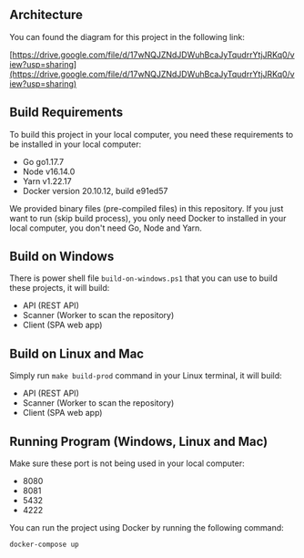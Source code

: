 ## Architecture

You can found the diagram for this project in the following link:

[https://drive.google.com/file/d/17wNQJZNdJDWuhBcaJyTqudrrYtjJRKq0/view?usp=sharing](https://drive.google.com/file/d/17wNQJZNdJDWuhBcaJyTqudrrYtjJRKq0/view?usp=sharing)

## Build Requirements
To build this project in your local computer, you need these requirements to be installed in your local computer:

- Go go1.17.7
- Node v16.14.0
- Yarn v1.22.17
- Docker version 20.10.12, build e91ed57


We provided binary files (pre-compiled files) in this repository. If you just want to run (skip build process), you only need Docker to installed in your local computer, you don't need Go, Node and Yarn.

## Build on Windows

There is power shell file `build-on-windows.ps1` that you can use to build these projects, it will build:
- API (REST API)
- Scanner (Worker to scan the repository)
- Client (SPA web app)

## Build on Linux and Mac
Simply run `make build-prod` command in your Linux terminal, it will build:
- API (REST API)
- Scanner (Worker to scan the repository)
- Client (SPA web app)

## Running Program (Windows, Linux and Mac)

Make sure these port is not being used in your local computer:
- 8080
- 8081
- 5432
- 4222

You can run the project using Docker by running the following command:

`docker-compose up`
